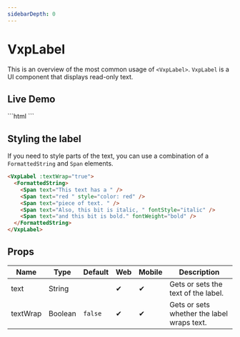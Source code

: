 ```yaml
---
sidebarDepth: 0
---
```


# VxpLabel

This is an overview of the most common usage of `<VxpLabel>`.
`VxpLabel` is a UI component that displays read-only text.

## Live Demo

<DocExampleBox :liveDemoMode="true">
```html
<VxpLabel text="Label" />
```
<VxpLabelLiveDemo />
</DocExampleBox>

## Styling the label

If you need to style parts of the text, you can use a combination of a `FormattedString` and `Span` elements.

```html
<VxpLabel :textWrap="true">
  <FormattedString>
    <Span text="This text has a " />
    <Span text="red " style="color: red" />
    <Span text="piece of text. " />
    <Span text="Also, this bit is italic, " fontStyle="italic" />
    <Span text="and this bit is bold." fontWeight="bold" />
  </FormattedString>
</VxpLabel>
```

## Props

| Name     | Type    | Default | Web | Mobile | Description                                |
| -------- | ------- | ------- | --- | ------ | ------------------------------------------ |
| text     | String  |         | ✔   | ✔      | Gets or sets the text of the label.        |
| textWrap | Boolean | `false` | ✔   | ✔      | Gets or sets whether the label wraps text. |
